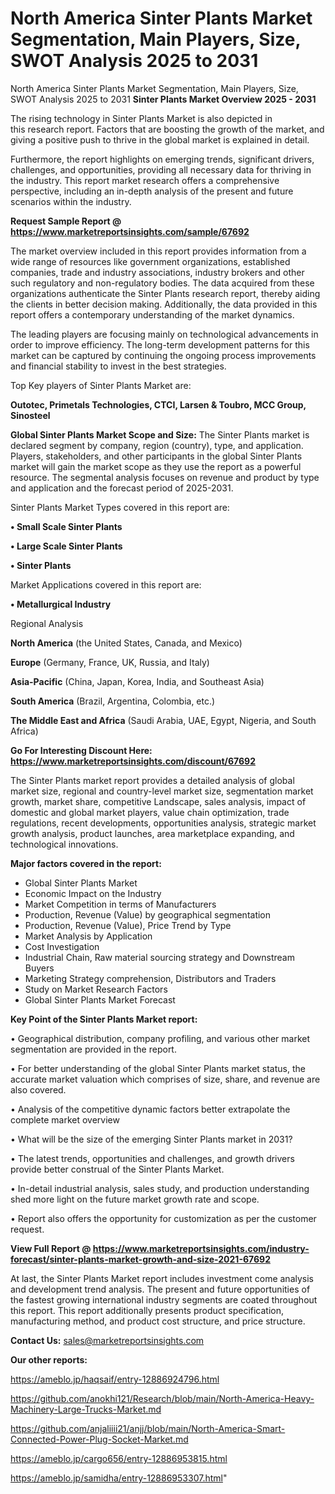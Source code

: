 # North America Sinter Plants Market Segmentation, Main Players, Size, SWOT Analysis 2025 to 2031
 North America Sinter Plants Market Segmentation, Main Players, Size, SWOT Analysis 2025 to 2031
<Strong> Sinter Plants Market Overview 2025 - 2031</strong>

The rising technology in Sinter Plants Market is also depicted in this research report. Factors that are boosting the growth of the market, and giving a positive push to thrive in the global market is explained in detail.

Furthermore, the report highlights on emerging trends, significant drivers, challenges, and opportunities, providing all necessary data for thriving in the industry. This report market research offers a comprehensive perspective, including an in-depth analysis of the present and future scenarios within the industry.

<strong>Request Sample Report @ <a href=https://www.marketreportsinsights.com/sample/67692>https://www.marketreportsinsights.com/sample/67692</a></strong>

The market overview included in this report provides information from a wide range of resources like government organizations, established companies, trade and industry associations, industry brokers and other such regulatory and non-regulatory bodies. The data acquired from these organizations authenticate the Sinter Plants research report, thereby aiding the clients in better decision making. Additionally, the data provided in this report offers a contemporary understanding of the market dynamics.

The leading players are focusing mainly on technological advancements in order to improve efficiency. The long-term development patterns for this market can be captured by continuing the ongoing process improvements and financial stability to invest in the best strategies.

Top Key players of Sinter Plants Market are:

<strong>Outotec, Primetals Technologies, CTCI, Larsen & Toubro, MCC Group, Sinosteel</strong>

<strong><b>Global Sinter Plants Market Scope and Size:</b></strong>
The Sinter Plants market is declared segment by company, region (country), type, and application. Players, stakeholders, and other participants in the global Sinter Plants market will gain the market scope as they use the report as a powerful resource. The segmental analysis focuses on revenue and product by type and application and the forecast period of 2025-2031.

Sinter Plants Market Types covered in this report are:

<strong>• Small Scale Sinter Plants

• Large Scale Sinter Plants

• Sinter Plants</strong>

Market Applications covered in this report are:

<strong>• Metallurgical Industry</strong> 

Regional Analysis

<strong>North America</strong> (the United States, Canada, and Mexico)

<strong>Europe</strong> (Germany, France, UK, Russia, and Italy)

<strong>Asia-Pacific</strong> (China, Japan, Korea, India, and Southeast Asia)

<strong>South America</strong> (Brazil, Argentina, Colombia, etc.)

<strong>The Middle East and Africa</strong> (Saudi Arabia, UAE, Egypt, Nigeria, and South Africa)

<strong>Go For Interesting Discount Here: <a href=https://www.marketreportsinsights.com/discount/67692>https://www.marketreportsinsights.com/discount/67692</a></strong>

The Sinter Plants market report provides a detailed analysis of global market size, regional and country-level market size, segmentation market growth, market share, competitive Landscape, sales analysis, impact of domestic and global market players, value chain optimization, trade regulations, recent developments, opportunities analysis, strategic market growth analysis, product launches, area marketplace expanding, and technological innovations.

<strong><b>Major factors covered in the report:</b></strong>
<ul>
  <li>Global Sinter Plants Market </li>
  <li>Economic Impact on the Industry</li>
  <li>Market Competition in terms of Manufacturers</li>
  <li>Production, Revenue (Value) by geographical segmentation</li>
  <li>Production, Revenue (Value), Price Trend by Type</li>
  <li>Market Analysis by Application</li>
  <li>Cost Investigation</li>
  <li>Industrial Chain, Raw material sourcing strategy and Downstream Buyers</li>
  <li>Marketing Strategy comprehension, Distributors and Traders</li>
  <li>Study on Market Research Factors</li>
  <li>Global Sinter Plants Market Forecast</li>
</ul>

<strong><b>Key Point of the Sinter Plants Market report:</b></strong>

• Geographical distribution, company profiling, and various other market segmentation are provided in the report.

• For better understanding of the global Sinter Plants market status, the accurate market valuation which comprises of size, share, and revenue are also covered.

• Analysis of the competitive dynamic factors better extrapolate the complete market overview

• What will be the size of the emerging Sinter Plants market in 2031?

• The latest trends, opportunities and challenges, and growth drivers provide better construal of the Sinter Plants Market.

• In-detail industrial analysis, sales study, and production understanding shed more light on the future market growth rate and scope.

• Report also offers the opportunity for customization as per the customer request.

<strong><b>View Full Report @ <a href=https://www.marketreportsinsights.com/industry-forecast/sinter-plants-market-growth-and-size-2021-67692>https://www.marketreportsinsights.com/industry-forecast/sinter-plants-market-growth-and-size-2021-67692</a></b></strong>


At last, the Sinter Plants Market report includes investment come analysis and development trend analysis. The present and future opportunities of the fastest growing international industry segments are coated throughout this report. This report additionally presents product specification, manufacturing method, and product cost structure, and price structure.

<strong>Contact Us:</strong>
sales@marketreportsinsights.com

<strong>Our other reports:</strong>

<a href=https://ameblo.jp/haqsaif/entry-12886924796.html>https://ameblo.jp/haqsaif/entry-12886924796.html</a>

<a href=https://github.com/anokhi121/Research/blob/main/North-America-Heavy-Machinery-Large-Trucks-Market.md>https://github.com/anokhi121/Research/blob/main/North-America-Heavy-Machinery-Large-Trucks-Market.md</a>

<a href=https://github.com/anjaliiii21/anjj/blob/main/North-America-Smart-Connected-Power-Plug-Socket-Market.md>https://github.com/anjaliiii21/anjj/blob/main/North-America-Smart-Connected-Power-Plug-Socket-Market.md</a>

<a href=https://ameblo.jp/cargo656/entry-12886953815.html>https://ameblo.jp/cargo656/entry-12886953815.html</a>

<a href=https://ameblo.jp/samidha/entry-12886953307.html>https://ameblo.jp/samidha/entry-12886953307.html</a>"
